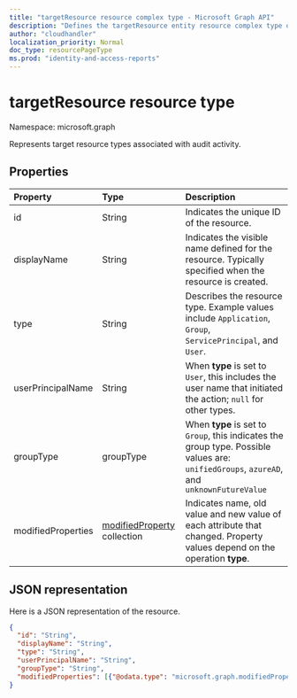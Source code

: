 ```yaml
---
title: "targetResource resource complex type - Microsoft Graph API"
description: "Defines the targetResource entity resource complex type of the Microsoft Graph API which supports audit log reporting organization (tenant) activity."
author: "cloudhandler"
localization_priority: Normal
doc_type: resourcePageType
ms.prod: "identity-and-access-reports"
---
```


# targetResource resource type

Namespace: microsoft.graph

Represents target resource types associated with audit activity. 


## Properties

| Property	   | Type	|Description|
|:---------------|:--------|:----------|
|id|String|Indicates the unique ID of the resource.|
|displayName|String|Indicates the visible name defined for the resource. Typically specified when the resource is created.|
|type|String|Describes the resource type.  Example values include `Application`, `Group`, `ServicePrincipal`, and `User`.|
|userPrincipalName|String|When **type** is set to `User`, this includes the user name that initiated the action; `null` for other types.|
|groupType|groupType|When **type** is set to `Group`, this indicates the group type.  Possible values are: `unifiedGroups`, `azureAD`, and `unknownFutureValue`|
|modifiedProperties|[modifiedProperty](modifiedproperty.md) collection|Indicates name, old value and new value of each attribute that changed. Property values depend on the operation **type**.|

## JSON representation

Here is a JSON representation of the resource.

<!-- {
  "blockType": "resource",
  "optionalProperties": [

  ],
  "@odata.type": "microsoft.graph.targetResource"
}-->

```json
{
  "id": "String",
  "displayName": "String",
  "type": "String",
  "userPrincipalName": "String",
  "groupType": "String", 
  "modifiedProperties": [{"@odata.type": "microsoft.graph.modifiedProperty"}]
}

```


<!-- uuid: 8fcb5dbc-d5aa-4681-8e31-b001d5168d79
2015-10-25 14:57:30 UTC -->
<!-- {
  "type": "#page.annotation",
  "description": "targetResource resource",
  "keywords": "",
  "section": "documentation",
  "tocPath": ""
}-->


